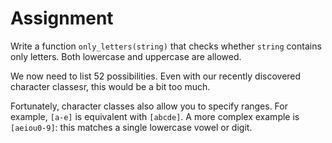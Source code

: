 # Assignment

Write a function `only_letters(string)` that checks whether `string` contains only letters. Both lowercase and uppercase
are allowed.

We now need to list 52 possibilities. Even with our recently discovered character classesr,
this would be a bit too much.

Fortunately, character classes also allow you to specify ranges. For example,
`[a-e]` is equivalent with `[abcde]`. A more complex example is
`[aeiou0-9]`: this matches a single lowercase vowel or digit.
